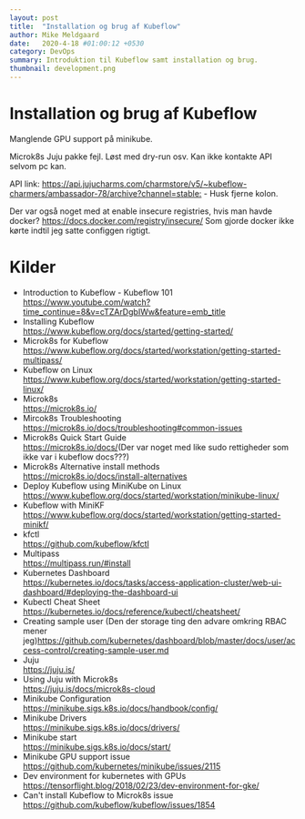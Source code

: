 ```yaml
---
layout: post
title:  "Installation og brug af Kubeflow"
author: Mike Meldgaard
date:   2020-4-18 #01:00:12 +0530
category: DevOps
summary: Introduktion til Kubeflow samt installation og brug.
thumbnail: development.png
---
```


# Installation og brug af Kubeflow
Manglende GPU support på minikube.

Microk8s Juju pakke fejl. Løst med dry-run osv. Kan ikke kontakte API selvom pc kan.

API link: <https://api.jujucharms.com/charmstore/v5/~kubeflow-charmers/ambassador-78/archive?channel=stable:> - Husk fjerne kolon.

Der var også noget med at enable insecure registries, hvis man havde docker? <https://docs.docker.com/registry/insecure/> Som gjorde docker ikke kørte indtil jeg satte configgen rigtigt.

# Kilder
- Introduction to Kubeflow - Kubeflow 101<br><https://www.youtube.com/watch?time_continue=8&v=cTZArDgbIWw&feature=emb_title>
- Installing Kubeflow<br><https://www.kubeflow.org/docs/started/getting-started/>
- Microk8s for Kubeflow<br><https://www.kubeflow.org/docs/started/workstation/getting-started-multipass/>
- Kubeflow on Linux<br><https://www.kubeflow.org/docs/started/workstation/getting-started-linux/>
- Microk8s<br><https://microk8s.io/>
- Mircok8s Troubleshooting<br><https://microk8s.io/docs/troubleshooting#common-issues>
- Microk8s Quick Start Guide<br><https://microk8s.io/docs/>(Der var noget med like sudo rettigheder som ikke var i kubeflow docs???)
- Microk8s Alternative install methods<br><https://microk8s.io/docs/install-alternatives>
- Deploy Kubeflow using MiniKube on Linux<br><https://www.kubeflow.org/docs/started/workstation/minikube-linux/>
- Kubeflow with MiniKF<br><https://www.kubeflow.org/docs/started/workstation/getting-started-minikf/>
- kfctl<br><https://github.com/kubeflow/kfctl>
- Multipass<br><https://multipass.run/#install>
- Kubernetes Dashboard<br><https://kubernetes.io/docs/tasks/access-application-cluster/web-ui-dashboard/#deploying-the-dashboard-ui>
- Kubectl Cheat Sheet<br><https://kubernetes.io/docs/reference/kubectl/cheatsheet/>
- Creating sample user (Den der storage ting den advare omkring RBAC mener jeg)<https://github.com/kubernetes/dashboard/blob/master/docs/user/access-control/creating-sample-user.md>
- Juju<br><https://juju.is/>
- Using Juju with Microk8s<br><https://juju.is/docs/microk8s-cloud>
- Minikube Configuration<br><https://minikube.sigs.k8s.io/docs/handbook/config/>
- Minikube Drivers<br><https://minikube.sigs.k8s.io/docs/drivers/>
- Minikube start<br><https://minikube.sigs.k8s.io/docs/start/>
- Minikube GPU support issue<br><https://github.com/kubernetes/minikube/issues/2115>
- Dev environment for kubernetes with GPUs<br><https://tensorflight.blog/2018/02/23/dev-environment-for-gke/>
- Can't install Kubeflow to Microk8s issue<br><https://github.com/kubeflow/kubeflow/issues/1854>